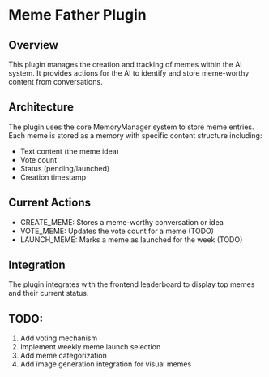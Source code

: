 # Meme Father Plugin

## Overview

This plugin manages the creation and tracking of memes within the AI system. It provides actions for the AI to identify and store meme-worthy content from conversations.

## Architecture

The plugin uses the core MemoryManager system to store meme entries. Each meme is stored as a memory with specific content structure including:

-   Text content (the meme idea)
-   Vote count
-   Status (pending/launched)
-   Creation timestamp

## Current Actions

-   CREATE_MEME: Stores a meme-worthy conversation or idea
-   VOTE_MEME: Updates the vote count for a meme (TODO)
-   LAUNCH_MEME: Marks a meme as launched for the week (TODO)

## Integration

The plugin integrates with the frontend leaderboard to display top memes and their current status.

## TODO:

1. Add voting mechanism
2. Implement weekly meme launch selection
3. Add meme categorization
4. Add image generation integration for visual memes
